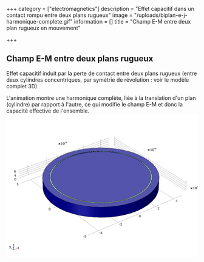+++
category = ["electromagnetics"]
description = "Effet capacitif dans un contact rompu entre deux plans rugueux"
image = "/uploads/biplan-e-j-harmonique-complete.gif"
information = []
title = "Champ E-M entre deux plan rugueux en mouvement"

+++
## Champ E-M entre deux plans rugueux

Effet capacitif induit par la perte de contact entre deux plans rugueux (entre deux cylindres concentriques, par symétrie de révolution : voir le modèle complet 3D)

L'animation montre une harmonique complète, liée à la translation d'un plan (cylindre) par rapport à l'autre, ce qui modifie le champ E-M et donc la capacité effective de l'ensemble.  
![](/uploads/visu-3d.png)